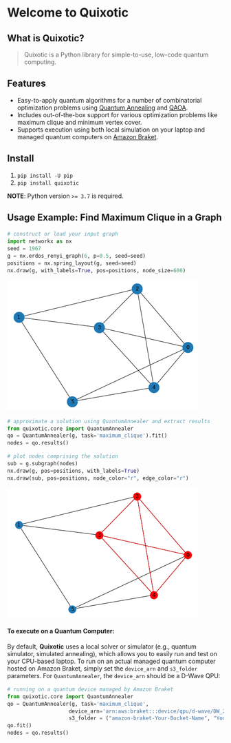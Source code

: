 # Welcome to Quixotic



## What is Quixotic?
> Quixotic is a Python library for simple-to-use, low-code quantum computing.

## Features
- Easy-to-apply quantum algorithms for a number of combinatorial optimization problems using [Quantum Annealing](https://en.wikipedia.org/wiki/Quantum_annealing) and [QAOA](https://arxiv.org/abs/1411.4028).
- Includes out-of-the-box support for various optimization problems like maximum clique and minimum vertex cover.
- Supports execution using both local simulation on your laptop and managed quantum computers on [Amazon Braket](https://aws.amazon.com/braket/).

## Install

1. `pip install -U pip`
2. `pip install quixotic`

**NOTE**: Python version `>= 3.7` is required.

## Usage Example: Find Maximum Clique in a Graph

```python
# construct or load your input graph
import networkx as nx
seed = 1967
g = nx.erdos_renyi_graph(6, p=0.5, seed=seed)
positions = nx.spring_layout(g, seed=seed)
nx.draw(g, with_labels=True, pos=positions, node_size=600)
```


![png](docs/images/output_5_0.png)


```python
# approximate a solution using QuantumAnnealer and extract results
from quixotic.core import QuantumAnnealer
qo = QuantumAnnealer(g, task='maximum_clique').fit()
nodes = qo.results()
```

```python
# plot nodes comprising the solution
sub = g.subgraph(nodes)
nx.draw(g, pos=positions, with_labels=True)
nx.draw(sub, pos=positions, node_color="r", edge_color="r")
```


![png](docs/images/output_7_0.png)


#### To execute on a Quantum Computer:
By default, **Quixotic** uses a local solver or simulator (e.g., quantum simulator, simulated annealing), which allows you to easily run and test on your CPU-based laptop.  To run on an actual managed quantum computer hosted on Amazon Braket, simply set the `device_arn` and `s3_folder` parameters.  For `QuantumAnnealer`,  the `device_arn` should be a D-Wave QPU:
```python
# running on a quantum device managed by Amazon Braket
from quixotic.core import QuantumAnnealer
qo = QuantumAnnealer(g, task='maximum_clique',
                    device_arn='arn:aws:braket:::device/qpu/d-wave/DW_2000Q_6',  # D-Wave QPU
                    s3_folder = ("amazon-braket-Your-Bucket-Name", "Your-Folder-Name"))
qo.fit()
nodes = qo.results()
```
